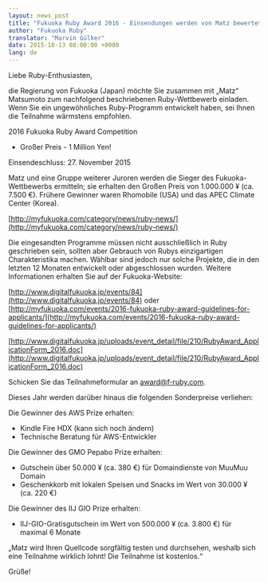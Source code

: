 ```yaml
---
layout: news_post
title: "Fukuoka Ruby Award 2016 - Einsendungen werden von Matz bewertet"
author: "Fukuoka Ruby"
translator: "Marvin Gülker"
date: 2015-10-13 08:00:00 +0000
lang: de
---
```


Liebe Ruby-Enthusiasten,

die Regierung von Fukuoka (Japan) möchte Sie zusammen mit „Matz“
Matsumoto zum nachfolgend beschriebenen Ruby-Wettbewerb einladen. Wenn
Sie ein ungewöhnliches Ruby-Programm entwickelt haben, sei Ihnen die
Teilnahme wärmstens empfohlen.

2016 Fukuoka Ruby Award Competition
 - Großer Preis - 1 Million Yen!

Einsendeschluss: 27. November 2015

Matz und eine Gruppe weiterer Juroren werden die Sieger des
Fukuoka-Wettbewerbs ermitteln; sie erhalten den Großen Preis von
1.000.000 ¥ (ca. 7.500 €). Frühere Gewinner waren Rhomobile (USA) und
das APEC Climate Center (Korea).

[http://myfukuoka.com/category/news/ruby-news/](http://myfukuoka.com/category/news/ruby-news/)

Die eingesandten Programme müssen nicht ausschließlich in Ruby
geschrieben sein, sollten aber Gebrauch von Rubys einzigartigen
Charakteristika machen. Wählbar sind jedoch nur solche Projekte, die
in den letzten 12 Monaten entwickelt oder abgeschlossen
wurden. Weitere Informationen erhalten Sie auf der Fukuoka-Website:

[http://www.digitalfukuoka.jp/events/84](http://www.digitalfukuoka.jp/events/84)
oder
[http://myfukuoka.com/events/2016-fukuoka-ruby-award-guidelines-for-applicants/](http://myfukuoka.com/events/2016-fukuoka-ruby-award-guidelines-for-applicants/)

[http://www.digitalfukuoka.jp/uploads/event_detail/file/210/RubyAward_ApplicationForm_2016.doc](http://www.digitalfukuoka.jp/uploads/event_detail/file/210/RubyAward_ApplicationForm_2016.doc)

Schicken Sie das Teilnahmeformular an award@f-ruby.com.

Dieses Jahr werden darüber hinaus die folgenden Sonderpreise
verliehen:

Die Gewinner des AWS Prize erhalten:

* Kindle Fire HDX (kann sich noch ändern)
* Technische Beratung für AWS-Entwickler

Die Gewinner des GMO Pepabo Prize erhalten:

* Gutschein über 50.000 ¥ (ca. 380 €) für Domaindienste von MuuMuu Domain
* Geschenkkorb mit lokalen Speisen und Snacks im Wert von 30.000 ¥ (ca. 220 €)

Die Gewinner des IIJ GIO Prize erhalten:

* IIJ-GIO-Gratisgutschein im Wert von 500.000 ¥ (ca. 3.800 €) für maximal 6 Monate

„Matz wird Ihren Quellcode sorgfältig testen und durchsehen, weshalb
sich eine Teilnahme wirklich lohnt! Die Teilnahme ist kostenlos.“

Grüße!
